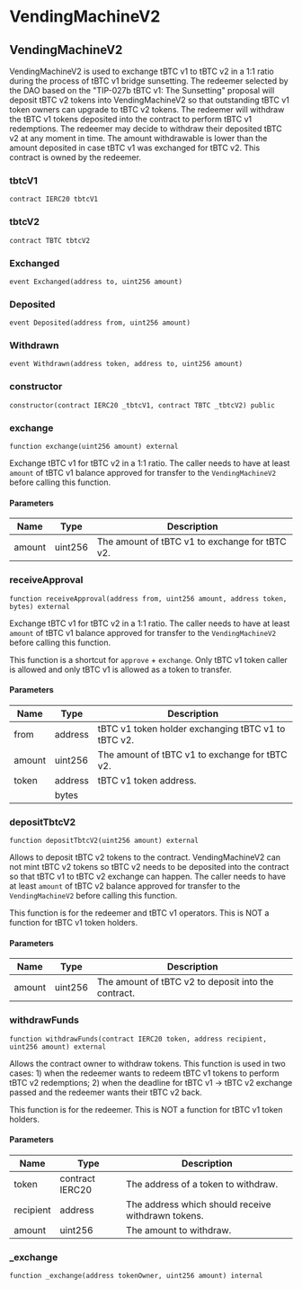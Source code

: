 # VendingMachineV2

## VendingMachineV2

VendingMachineV2 is used to exchange tBTC v1 to tBTC v2 in a 1:1 ratio during the process of tBTC v1 bridge sunsetting. The redeemer selected by the DAO based on the "TIP-027b tBTC v1: The Sunsetting" proposal will deposit tBTC v2 tokens into VendingMachineV2 so that outstanding tBTC v1 token owners can upgrade to tBTC v2 tokens. The redeemer will withdraw the tBTC v1 tokens deposited into the contract to perform tBTC v1 redemptions. The redeemer may decide to withdraw their deposited tBTC v2 at any moment in time. The amount withdrawable is lower than the amount deposited in case tBTC v1 was exchanged for tBTC v2. This contract is owned by the redeemer.

### tbtcV1

```solidity
contract IERC20 tbtcV1
```

### tbtcV2

```solidity
contract TBTC tbtcV2
```

### Exchanged

```solidity
event Exchanged(address to, uint256 amount)
```

### Deposited

```solidity
event Deposited(address from, uint256 amount)
```

### Withdrawn

```solidity
event Withdrawn(address token, address to, uint256 amount)
```

### constructor

```solidity
constructor(contract IERC20 _tbtcV1, contract TBTC _tbtcV2) public
```

### exchange

```solidity
function exchange(uint256 amount) external
```

Exchange tBTC v1 for tBTC v2 in a 1:1 ratio. The caller needs to have at least `amount` of tBTC v1 balance approved for transfer to the `VendingMachineV2` before calling this function.

#### Parameters

| Name   | Type    | Description                                    |
| ------ | ------- | ---------------------------------------------- |
| amount | uint256 | The amount of tBTC v1 to exchange for tBTC v2. |

### receiveApproval

```solidity
function receiveApproval(address from, uint256 amount, address token, bytes) external
```

Exchange tBTC v1 for tBTC v2 in a 1:1 ratio. The caller needs to have at least `amount` of tBTC v1 balance approved for transfer to the `VendingMachineV2` before calling this function.

This function is a shortcut for `approve` + `exchange`. Only tBTC v1 token caller is allowed and only tBTC v1 is allowed as a token to transfer.

#### Parameters

| Name   | Type    | Description                                         |
| ------ | ------- | --------------------------------------------------- |
| from   | address | tBTC v1 token holder exchanging tBTC v1 to tBTC v2. |
| amount | uint256 | The amount of tBTC v1 to exchange for tBTC v2.      |
| token  | address | tBTC v1 token address.                              |
|        | bytes   |                                                     |

### depositTbtcV2

```solidity
function depositTbtcV2(uint256 amount) external
```

Allows to deposit tBTC v2 tokens to the contract. VendingMachineV2 can not mint tBTC v2 tokens so tBTC v2 needs to be deposited into the contract so that tBTC v1 to tBTC v2 exchange can happen. The caller needs to have at least `amount` of tBTC v2 balance approved for transfer to the `VendingMachineV2` before calling this function.

This function is for the redeemer and tBTC v1 operators. This is NOT a function for tBTC v1 token holders.

#### Parameters

| Name   | Type    | Description                                         |
| ------ | ------- | --------------------------------------------------- |
| amount | uint256 | The amount of tBTC v2 to deposit into the contract. |

### withdrawFunds

```solidity
function withdrawFunds(contract IERC20 token, address recipient, uint256 amount) external
```

Allows the contract owner to withdraw tokens. This function is used in two cases: 1) when the redeemer wants to redeem tBTC v1 tokens to perform tBTC v2 redemptions; 2) when the deadline for tBTC v1 -> tBTC v2 exchange passed and the redeemer wants their tBTC v2 back.

This function is for the redeemer. This is NOT a function for tBTC v1 token holders.

#### Parameters

| Name      | Type            | Description                                        |
| --------- | --------------- | -------------------------------------------------- |
| token     | contract IERC20 | The address of a token to withdraw.                |
| recipient | address         | The address which should receive withdrawn tokens. |
| amount    | uint256         | The amount to withdraw.                            |

### \_exchange

```solidity
function _exchange(address tokenOwner, uint256 amount) internal
```
